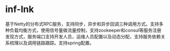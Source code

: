 # inf-lnk
基于Netty的分布式RPC服务，支持同步，异步和异步回调三种调用方式。支持多种负载均衡方式，使用信号量做流量控制，支持zookeeper和consul等服务注册发现方式，服务端口支持开发人员，运维人员配置以及动态分配，支持服务依赖关系梳理以及调用链路跟踪。支持spring配置。
